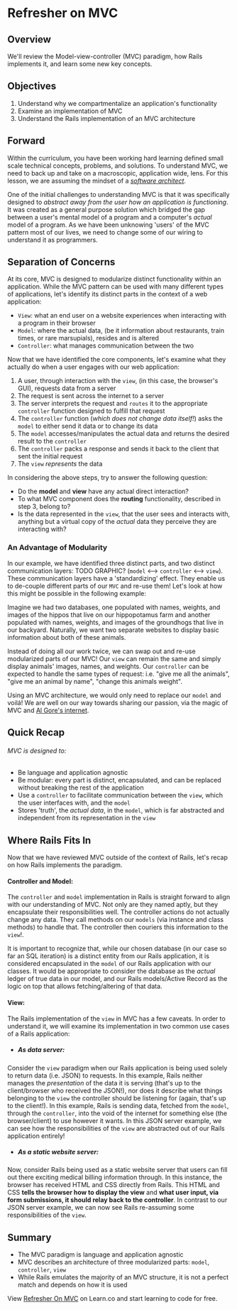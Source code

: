# Refresher on MVC

## Overview

We'll review the Model-view-controller (MVC) paradigm, how Rails implements it, and learn some new key concepts.

## Objectives
1. Understand why we compartmentalize an application's functionality
2. Examine an implementation of MVC
3. Understand the Rails implementation of an MVC architecture

## Forward

Within the curriculum, you have been working hard learning defined small scale technical concepts, problems, and solutions. To understand MVC, we need to back up and take on a macroscopic, application wide, lens. For this lesson, we are assuming the mindset of a [_software architect_][software_architect].

One of the initial challenges to understanding MVC is that it was specifically designed to _abstract away from the user how an application is functioning_. It was created as a general purpose solution which bridged the gap between a user's mental model of a program and a computer's _actual_ model of a program. As we have been unknowing 'users' of the MVC pattern most of our lives, we need to change some of our wiring to understand it as programmers.

## Separation of Concerns

At its core, MVC is designed to modularize distinct functionality within an application. While the MVC pattern can be used with many different types of applications, let's identify its distinct parts in the context of a web application:
  * ```View```: what an end user on a website experiences when interacting with a program in their browser
  * ```Model```: where the actual data, (be it information about restaurants, train times, or rare marsupials), resides and is altered
  * ```Controller```: what manages communication between the two

Now that we have identified the core components, let's examine what they actually do when a user engages with our web application:

1. A user, through interaction with the ```view```, (in this case, the browser's GUI), requests data from a server
2. The request is sent across the internet to a server
3. The server interprets the request and ```routes``` it to the appropriate ```controller``` function designed to fulfill that request
4. The ```controller``` function (_which does not change data itself!_) asks the ```model``` to either send it data or to change its data
5. The ```model``` accesses/manipulates the actual data and returns the desired result to the ```controller```
6. The ```controller``` packs a response and sends it back to the client that sent the initial request
7. The ```view``` _represents_ the data

In considering the above steps, try to answer the following question:
* Do the **model** and **view** have any actual direct interaction?
* To what MVC component does the **routing** functionality, described in step 3, belong to?
* Is the data represented in the ```view```, that the user sees and interacts with, anything but a virtual copy of the _actual_ data they perceive they are interacting with?

### An Advantage of Modularity
In our example, we have identified three distinct parts, and two distinct communication layers: TODO GRAPHIC? (```model``` <--> ```controller``` <--> ```view```). These communication layers have a 'standardizing' effect. They enable us to de-couple different parts of our ```MVC``` and re-use them! Let's look at how this might be possible in the following example:

Imagine we had two databases, one populated with names, weights, and images of the hippos that live on our hippopotamus farm and another populated with names, weights, and images of the groundhogs that live in our backyard. Naturally, we want two separate websites to display basic information about both of these animals.

Instead of doing all our work twice, we can swap out and re-use modularized parts of our MVC! Our ```view``` can remain the same and simply display animals' images, names, and weights. Our ```controller``` can be expected to handle the same types of request: i.e. "give me all the animals", "give me an animal by name", "change this animals weight".

Using an MVC architecture, we would only need to replace our ```model``` and voilá! We are well on our way towards sharing our passion, via the magic of MVC and [Al Gore's internet][al_gore].

## Quick Recap
###### MVC is designed to:
* Be language and application agnostic
* Be modular: every part is distinct, encapsulated, and can be replaced without breaking the rest of the application
* Use a ```controller``` to facilitate communication between the ```view```, which the user interfaces with, and the ```model```
* Stores 'truth', the _actual data_, in the ```model```, which is far abstracted and independent from its representation in the ```view```

## Where Rails Fits In
Now that we have reviewed MVC outside of the context of Rails, let's recap on how Rails implements the paradigm.

#### Controller and Model:
The ```controller``` and ```model``` implementation in Rails is straight forward to align with our understanding of MVC. Not only are they named aptly, but they encapsulate their responsibilities well. The controller actions do not actually change any data. They call methods on our ```models``` (via instance and class methods) to handle that. The controller then couriers this information to the ```view```!.

It is important to recognize that, while our chosen database (in our case so far an SQL iteration) is a distinct entity from our Rails application, it is considered encapsulated in the ```model``` of our Rails application with our classes. It would be appropriate to consider the database as the _actual_ ledger of true data in our model, and our Rails models/Active Record as the logic on top that allows fetching/altering of that data.

#### View:

The Rails implementation of the ```view``` in MVC has a few caveats. In order to understand it, we will examine its implementation in two common use cases of a Rails application:

* ##### As data server:
Consider the ```view``` paradigm when our Rails application is being used solely to return data (i.e. JSON) to requests. In this example, Rails neither manages the _presentation_ of the data it is serving (that's up to the client/browser who received the JSON!), nor does it describe what things belonging to the ```view``` the controller should be listening for (again, that's up to the client!). In this example, Rails is sending data, fetched from the ```model```, through the ```controller```, into the void of the internet for something else (the browser/client) to use however it wants. In this JSON server example, we can see how the responsibilities of the ```view``` are abstracted out of our Rails application entirely!

* ##### As a static website server:
Now, consider Rails being used as a static website server that users can fill out there exciting medical billing information through. In this instance, the browser has received HTML and CSS directly from Rails. This HTML and CSS **tells the browser how to display the view** and **what user input, via form submissions, it should relay back to the controller**. In contrast to our JSON server example, we can now see Rails re-assuming some responsibilities of the ```view```.

## Summary
* The MVC paradigm is language and application agnostic
* MVC describes an architecture of three modularized parts: ```model```, ```controller```, ```view```
* While Rails emulates the majority of an MVC structure, it is not a perfect match and depends on how it is used

<p data-visibility='hidden'>View <a href='https://learn.co/lessons/refresher-on-mvc'>Refresher On MVC</a> on Learn.co and start learning to code for free.</p>

[software_architect]: https://en.wikipedia.org/wiki/Software_architecture
[al_gore]: https://goo.gl/QeiWDG
